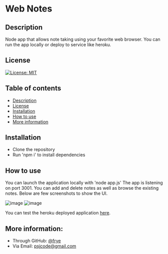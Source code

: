 # Web Notes

## Description
Node app that allows note taking using your favorite web browser. You can run the app locally or deploy to service like heroku.

## License
[![License: MIT](https://img.shields.io/badge/License-MIT-yellow.svg)](https://opensource.org/licenses/MIT)

## Table of contents
- [Description](#description)
- [License](#license)
- [Installation](#installation)
- [How to use](#how-to-use)
- [More information](#more-information)

## Installation
- Clone the repository
- Run 'npm i' to install dependencies

## How to use
You can launch the application locally with 'node app.js' The app is listening on port 3001.
You can add and delete notes as well as browse the existing notes. Below are few screenshots to show the UI.

![image](https://user-images.githubusercontent.com/98463/156708881-80c1ed9d-fef3-44d2-aaf4-a29d836e851a.png)
![image](https://user-images.githubusercontent.com/98463/156708934-612a433a-56b0-476e-93af-e627e714b336.png)

You can test the heroku deployed application [here](https://aqueous-savannah-88597.herokuapp.com/).




## More information:
- Through GitHub: [@frye](https://github.com/frye)
- Via Email: psjcode@gmail.com
